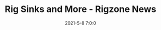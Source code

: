 ---
"title": "Rig Sinks and More - Rigzone News"
"date": "2021-5-8 7:0:0"
"feed_name": "GOOGLENEWS"
"feed_website": "https://news.google.com/search?q=drilling%2Bincident&hl=en-US&gl=US&ceid=US:en"
"feed_rss": "https://news.google.com/rss/search?q=drilling%2Bincident&hl=en-US&gl=US&ceid=US:en"
"link": "https://www.rigzone.com/news/rig_sinks_and_more-08-may-2021-165370-article/"
"file": "_posts/2021-5-8-7-0-0_GOOGLENEWS_2d3416857bde3f8e87cf2f3e885c34ae779aeac9.md"
"accident": "0"
"drilling": "0"
"dead": "0"
"injured": "0"
---